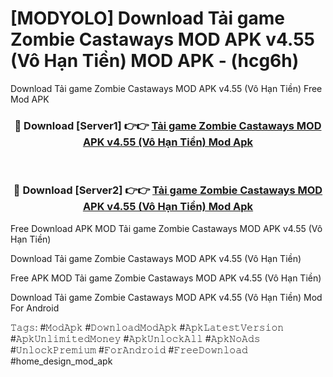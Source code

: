 # [MODYOLO] Download Tải game Zombie Castaways MOD APK v4.55 (Vô Hạn Tiền) MOD APK - (hcg6h)
Download Tải game Zombie Castaways MOD APK v4.55 (Vô Hạn Tiền) Free Mod APK

<div align="center">
<h3>🔴 Download [Server1] 👉👉 <a href="https://apk-comot.site?title=Tải_game_Zombie_Castaways_MOD_APK_v4.55_(Vô_Hạn_Tiền)">Tải game Zombie Castaways MOD APK v4.55 (Vô Hạn Tiền) Mod Apk</a></h3><br>

<h3>🔴 Download [Server2] 👉👉 <a href="https://apk-comot.site?title=Tải_game_Zombie_Castaways_MOD_APK_v4.55_(Vô_Hạn_Tiền)">Tải game Zombie Castaways MOD APK v4.55 (Vô Hạn Tiền) Mod Apk</a></h3>
</div>


Free Download APK MOD Tải game Zombie Castaways MOD APK v4.55 (Vô Hạn Tiền)

Download Tải game Zombie Castaways MOD APK v4.55 (Vô Hạn Tiền) 

Free APK MOD Tải game Zombie Castaways MOD APK v4.55 (Vô Hạn Tiền) 

Download Tải game Zombie Castaways MOD APK v4.55 (Vô Hạn Tiền) Mod For Android

𝚃𝚊𝚐𝚜: #𝙼𝚘𝚍𝙰𝚙𝚔 #𝙳𝚘𝚠𝚗𝚕𝚘𝚊𝚍𝙼𝚘𝚍𝙰𝚙𝚔 #𝙰𝚙𝚔𝙻𝚊𝚝𝚎𝚜𝚝𝚅𝚎𝚛𝚜𝚒𝚘𝚗 #𝙰𝚙𝚔𝚄𝚗𝚕𝚒𝚖𝚒𝚝𝚎𝚍𝙼𝚘𝚗𝚎𝚢 #𝙰𝚙𝚔𝚄𝚗𝚕𝚘𝚌𝚔𝙰𝚕𝚕 #𝙰𝚙𝚔𝙽𝚘𝙰𝚍𝚜 #𝚄𝚗𝚕𝚘𝚌𝚔𝙿𝚛𝚎𝚖𝚒𝚞𝚖 #𝙵𝚘𝚛𝙰𝚗𝚍𝚛𝚘𝚒𝚍 #𝙵𝚛𝚎𝚎𝙳𝚘𝚠𝚗𝚕𝚘𝚊𝚍 #home_design_mod_apk